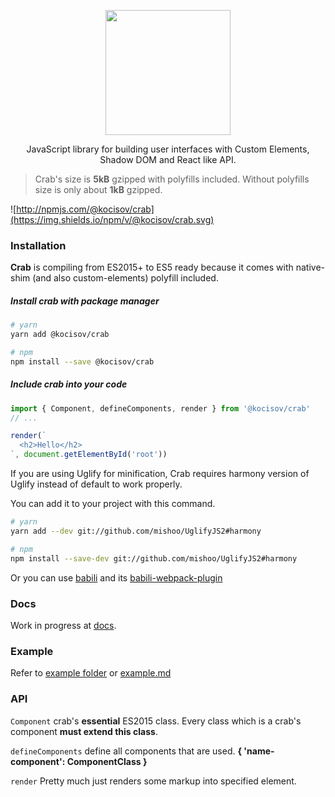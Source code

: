<p align="center">
  <img alt="" src="https://kocisov.github.io/crab/crab.svg" width="200">
</p>

<p align="center">
  JavaScript library for building user interfaces with Custom Elements, Shadow DOM and React like API.
</p>

> Crab's size is **5kB** gzipped with polyfills included. Without polyfills size is only about **1kB** gzipped.

![http://npmjs.com/@kocisov/crab](https://img.shields.io/npm/v/@kocisov/crab.svg)

### Installation
**Crab** is compiling from ES2015+ to ES5 ready because it comes with native-shim (and also custom-elements) polyfill included.

##### Install crab with package manager
```bash
# yarn
yarn add @kocisov/crab

# npm
npm install --save @kocisov/crab
```

##### Include crab into your code
```js
import { Component, defineComponents, render } from '@kocisov/crab'
// ...

render(`
  <h2>Hello</h2>
`, document.getElementById('root'))
```

If you are using Uglify for minification, Crab requires harmony version of Uglify instead of default to work properly.

You can add it to your project with this command.

```bash
# yarn
yarn add --dev git://github.com/mishoo/UglifyJS2#harmony

# npm
npm install --save-dev git://github.com/mishoo/UglifyJS2#harmony
```

Or you can use [babili](https://github.com/babel/babili) and its [babili-webpack-plugin](https://github.com/webpack-contrib/babili-webpack-plugin)

### Docs
Work in progress at [docs](https://kocisov.gitbooks.io/crab/content/).

### Example
Refer to [example folder](https://github.com/kocisov/crab/tree/master/example) or [example.md](https://github.com/kocisov/crab/tree/master/example.md)

### API
`Component` crab's **essential** ES2015 class. Every class which is a crab's component **must extend this class**.

`defineComponents` define all components that are used. **{ 'name-component': ComponentClass }**

`render` Pretty much just renders some markup into specified element.
